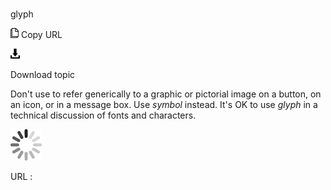 # 

glyph

![Copy URL](media/glyph/Copy.png)
Copy URL

![Download](media/glyph/Download.png)

Download topic

Don't use to refer generically to a graphic or pictorial image on a button, on an icon, or in a message box. Use *symbol* instead. It's OK to use *glyph* in a technical discussion of fonts and characters.

![In progress](media/glyph/activity-large.gif)

URL :
